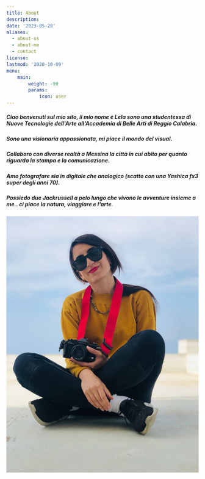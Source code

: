 ```yaml
---
title: About
description:
date: '2023-05-28'
aliases:
  - about-us
  - about-me
  - contact
license: 
lastmod: '2020-10-09'
menu:
    main: 
        weight: -90
        params:
            icon: user
---
```



##### Ciao benvenuti sul mio sito, il mio nome è Lela sono una studentessa di Nuove Tecnologie dell'Arte all'Accademia di Belle Arti di Reggio Calabria.
##### Sono una visionaria appassionata, mi piace il mondo del visual. 
##### Collaboro con diverse realtà a Messina la città in cui abito per quanto riguarda la stampa e la comunicazione.
##### Amo fotografare sia in digitale che analogico (scatto con una Yashica fx3 super degli anni 70). 
##### Possiedo due Jackrussell a pelo lungo che vivono le avventure insieme a me.. ci piace la natura, viaggiare e l'arte.

!["Maggio 2023"](yashilela.jpeg)